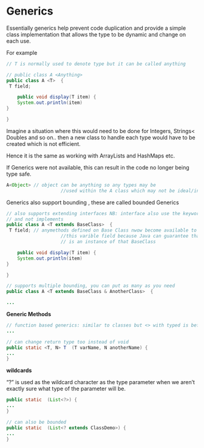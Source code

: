 # Generics

Essentially generics help prevent code duplication and provide a simple class implementation that allows the type to be dynamic and change on each use.

For example

```java
// T is normally used to denote type but it can be called anything

// public class A <Anything>
public class A <T>  {
 T field;

	public void display(T item) {
	System.out.println(item)
}

}
```

Imagine a situation where this would need to be done for Integers, Strings< Doubles and so on.. then a new class to handle each type would have to be created which is not efficient.

Hence it is the same as working with ArrayLists and HashMaps etc.

If Generics were not available, this can result in the code no longer being type safe.

```java
A<Object> // object can be anything so any types may be 
					//used within the A class which may not be ideal/intended
```

Generics also support bounding , these are called bounded Generics

```java
// also supports extending interfaces NB: interface also use the keyword extends
// and not implements
public class A <T extends BaseClass>  {
 T field; // anymethods defined on Base Class nwow become available to 
					//this varible field because Java can guarantee that the T field
					// is an instance of that BaseClass

	public void display(T item) {
	System.out.println(item)
}

}

// supports multiple bounding, you can put as many as you need
public class A <T extends BaseClass & AnotherClass>  {

...
```

****************************Generic Methods****************************

```java
// function based generics: similar to classes but <> with typed is before return type
...

// can change return type too instead of void
public static <T, N> T  (T varName, N anotherName) {
...
}
```

******************wildcards******************

“?” is used as the wildcard character as the type parameter when  we aren’t exactly sure what type of the parameter will be. 

```java
public static  (List<?>) {
...
}

// can also be bounded
public static  (List<? extends ClassDemo>) {
...
}
```